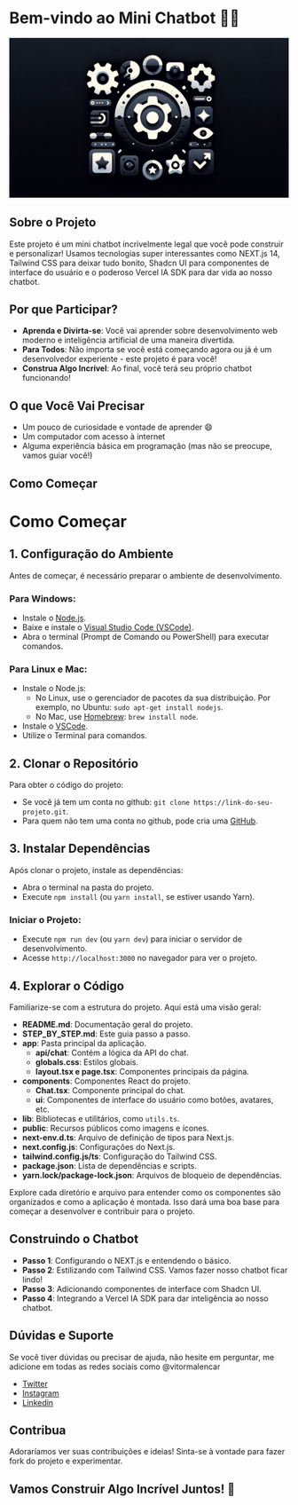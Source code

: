 # Bem-vindo ao Mini Chatbot 🤖✨

<!-- load image from ./public/thumb.png -->
<img src="./public/thumb.png" alt="Mini Chatbot" />

## Sobre o Projeto

Este projeto é um mini chatbot incrivelmente legal que você pode construir e personalizar! Usamos tecnologias super interessantes como NEXT.js 14, Tailwind CSS para deixar tudo bonito, Shadcn UI para componentes de interface do usuário e o poderoso Vercel IA SDK para dar vida ao nosso chatbot.

## Por que Participar?

- **Aprenda e Divirta-se**: Você vai aprender sobre desenvolvimento web moderno e inteligência artificial de uma maneira divertida.
- **Para Todos**: Não importa se você está começando agora ou já é um desenvolvedor experiente - este projeto é para você!
- **Construa Algo Incrível**: Ao final, você terá seu próprio chatbot funcionando!

## O que Você Vai Precisar

- Um pouco de curiosidade e vontade de aprender 😄
- Um computador com acesso à internet
- Alguma experiência básica em programação (mas não se preocupe, vamos guiar você!)

## Como Começar

# Como Começar

## 1. Configuração do Ambiente

Antes de começar, é necessário preparar o ambiente de desenvolvimento.

### Para Windows:

- Instale o [Node.js](https://nodejs.org/en/download/).
- Baixe e instale o [Visual Studio Code (VSCode)](https://code.visualstudio.com/download).
- Abra o terminal (Prompt de Comando ou PowerShell) para executar comandos.

### Para Linux e Mac:

- Instale o Node.js:
  - No Linux, use o gerenciador de pacotes da sua distribuição. Por exemplo, no Ubuntu: `sudo apt-get install nodejs`.
  - No Mac, use [Homebrew](https://brew.sh/): `brew install node`.
- Instale o [VSCode](https://code.visualstudio.com/download).
- Utilize o Terminal para comandos.

## 2. Clonar o Repositório

Para obter o código do projeto:

- Se você já tem um conta no github: `git clone https://link-do-seu-projeto.git`.
- Para quem não tem uma conta no github, pode cria uma [GitHub](https://github.com/).

## 3. Instalar Dependências

Após clonar o projeto, instale as dependências:

- Abra o terminal na pasta do projeto.
- Execute `npm install` (ou `yarn install`, se estiver usando Yarn).

### Iniciar o Projeto:

- Execute `npm run dev` (ou `yarn dev`) para iniciar o servidor de desenvolvimento.
- Acesse `http://localhost:3000` no navegador para ver o projeto.

## 4. Explorar o Código

Familiarize-se com a estrutura do projeto. Aqui está uma visão geral:

- **README.md**: Documentação geral do projeto.
- **STEP_BY_STEP.md**: Este guia passo a passo.
- **app**: Pasta principal da aplicação.
  - **api/chat**: Contém a lógica da API do chat.
  - **globals.css**: Estilos globais.
  - **layout.tsx e page.tsx**: Componentes principais da página.
- **components**: Componentes React do projeto.
  - **Chat.tsx**: Componente principal do chat.
  - **ui**: Componentes de interface do usuário como botões, avatares, etc.
- **lib**: Bibliotecas e utilitários, como `utils.ts`.
- **public**: Recursos públicos como imagens e ícones.
- **next-env.d.ts**: Arquivo de definição de tipos para Next.js.
- **next.config.js**: Configurações do Next.js.
- **tailwind.config.js/ts**: Configuração do Tailwind CSS.
- **package.json**: Lista de dependências e scripts.
- **yarn.lock/package-lock.json**: Arquivos de bloqueio de dependências.

Explore cada diretório e arquivo para entender como os componentes são organizados e como a aplicação é montada. Isso dará uma boa base para começar a desenvolver e contribuir para o projeto.

## Construindo o Chatbot

- **Passo 1**: Configurando o NEXT.js e entendendo o básico.
- **Passo 2**: Estilizando com Tailwind CSS. Vamos fazer nosso chatbot ficar lindo!
- **Passo 3**: Adicionando componentes de interface com Shadcn UI.
- **Passo 4**: Integrando a Vercel IA SDK para dar inteligência ao nosso chatbot.

## Dúvidas e Suporte

Se você tiver dúvidas ou precisar de ajuda, não hesite em perguntar,
me adicione em todas as redes sociais como @vitormalencar


- [Twitter](https://twitter.com/vitormalencar)
- [Instagram](https://www.instagram.com/vitormalencar/)
- [Linkedin](https://www.linkedin.com/in/vitormalencar/)

## Contribua

Adoraríamos ver suas contribuições e ideias! Sinta-se à vontade para fazer fork do projeto e experimentar.

## Vamos Construir Algo Incrível Juntos! 🚀
